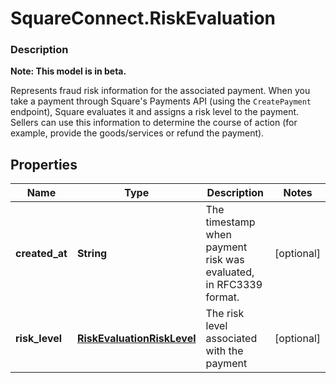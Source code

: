 # SquareConnect.RiskEvaluation

### Description
**Note: This model is in beta.**

Represents fraud risk information for the associated payment.  When you take a payment through Square's Payments API (using the `CreatePayment` endpoint), Square evaluates it and assigns a risk level to the payment. Sellers can use this information to determine the course of action (for example, provide the goods/services or refund the payment).

## Properties
Name | Type | Description | Notes
------------ | ------------- | ------------- | -------------
**created_at** | **String** | The timestamp when payment risk was evaluated, in RFC3339 format. | [optional] 
**risk_level** | [**RiskEvaluationRiskLevel**](RiskEvaluationRiskLevel.md) | The risk level associated with the payment | [optional] 


